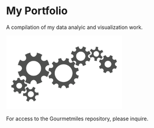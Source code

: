 # **My Portfolio**

A compilation of my data analyic and visualization work.


![Images](Images/Picture1.png)


For access to the Gourmetmiles repository, please inquire.  


